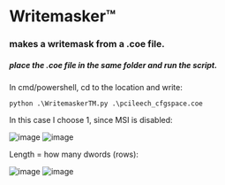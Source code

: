 # Writemasker™
### makes a writemask from a .coe file.
##### place the .coe file in the same folder and run the script.

In cmd/powershell, cd to the location and write:

    python .\WritemaskerTM.py .\pcileech_cfgspace.coe
In this case I choose 1, since MSI is disabled:

![image](https://github.com/user-attachments/assets/7dbf585a-9445-4b86-ba61-f3088feea732)
![image](https://github.com/user-attachments/assets/983bff2b-3c56-4f5f-ae86-aefdfd2e7b7a)



Length = how many dwords (rows):

![image](https://github.com/user-attachments/assets/92ff7ba6-30bd-44f9-b63b-74f011fbe53d)
![image](https://github.com/user-attachments/assets/609ab5ca-4660-4044-a9f9-cbbfda483d0c)
